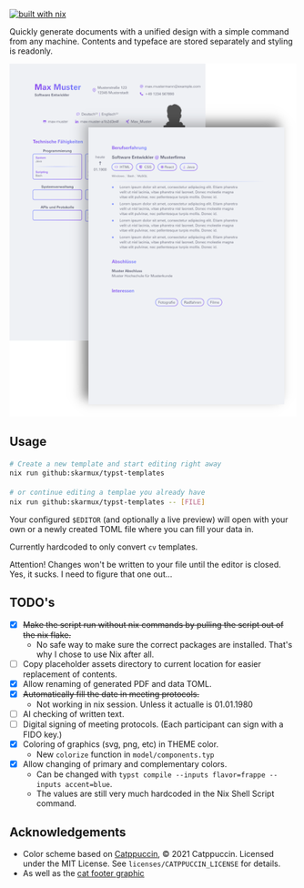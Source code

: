 [![built with nix](https://img.shields.io/static/v1?logo=nixos&logoColor=white&label=&message=Built%20with%20Nix&color=41439a)](https://builtwithnix.org)

Quickly generate documents with a unified design with a simple command from any
machine. Contents and typeface are stored separately and styling is readonly.

<div align="center">
  <img src="docs/curriculum_vitae.png" alt="CV" />
</div>

## Usage

```sh
# Create a new template and start editing right away
nix run github:skarmux/typst-templates

# or continue editing a templae you already have
nix run github:skarmux/typst-templates -- [FILE]
```

Your configured `$EDITOR` (and optionally a live preview) will open with your own
or a newly created TOML file where you can fill your data in.

Currently hardcoded to only convert `cv` templates.

Attention! Changes won't be written to your file until the editor is closed. Yes,
it sucks. I need to figure that one out...

## TODO's

- [x] ~~Make the script run without nix commands by pulling the script out of the nix flake.~~
  - No safe way to make sure the correct packages are installed. That's why I chose to use Nix after all.
- [ ] Copy placeholder assets directory to current location for easier replacement of contents.
- [x] Allow renaming of generated PDF and data TOML.
- [x] ~~Automatically fill the date in meeting protocols.~~
  - Not working in nix session. Unless it actualle is 01.01.1980
- [ ] AI checking of written text.
- [ ] Digital signing of meeting protocols. (Each participant can sign with a FIDO key.)
- [x] Coloring of graphics (svg, png, etc) in THEME color.
  - New `colorize` function in `model/components.typ`
- [x] Allow changing of primary and complementary colors.
  - Can be changed with `typst compile --inputs flavor=frappe --inputs accent=blue`.
  - The values are still very much hardcoded in the Nix Shell Script command.

## Acknowledgements

- Color scheme based on [Catppuccin](https://github.com/catppuccin/catppuccin), © 2021 Catppuccin. Licensed under the MIT License. See `licenses/CATPPUCCIN_LICENSE` for details.
- As well as the [cat footer graphic](https://github.com/catppuccin/catppuccin/blob/main/assets/footers/gray0_ctp_on_line.svg)
